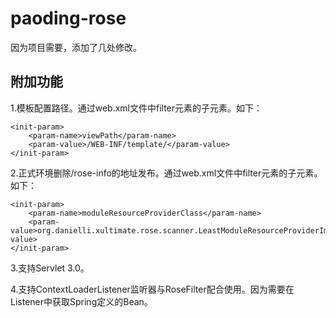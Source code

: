 # paoding-rose #

因为项目需要，添加了几处修改。


## 附加功能 ##

1.模板配置路径。通过web.xml文件中filter元素的子元素。如下：

	<init-param>
		<param-name>viewPath</param-name>
		<param-value>/WEB-INF/template/</param-value>
	</init-param>

2.正式环境删除/rose-info的地址发布。通过web.xml文件中filter元素的子元素。如下：

	<init-param>
		<param-name>moduleResourceProviderClass</param-name>
		<param-value>org.danielli.xultimate.rose.scanner.LeastModuleResourceProviderImpl</param-value>
	</init-param>

3.支持Servlet 3.0。

4.支持ContextLoaderListener监听器与RoseFilter配合使用。因为需要在Listener中获取Spring定义的Bean。

